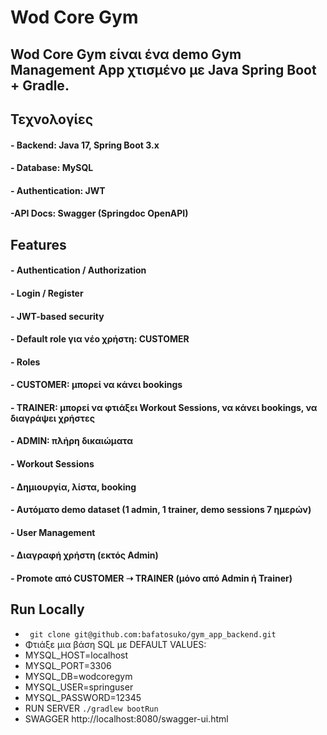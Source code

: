 



#  Wod Core Gym

## Wod Core Gym είναι ένα demo Gym Management App χτισμένο με Java Spring Boot + Gradle.

##   Τεχνολογίες

#### - Backend: Java 17, Spring Boot 3.x

#### - Database: MySQL

#### - Authentication: JWT

####  -API Docs: Swagger (Springdoc OpenAPI)
 

## Features

#### - Authentication / Authorization

#### - Login / Register


#### - JWT-based security

#### - Default role για νέο χρήστη: CUSTOMER

#### - Roles

#### - CUSTOMER: μπορεί να κάνει bookings

#### - TRAINER: μπορεί να φτιάξει Workout Sessions, να κάνει bookings, να διαγράψει χρήστες

#### - ADMIN: πλήρη δικαιώματα

#### - Workout Sessions

#### - Δημιουργία, λίστα, booking

#### - Αυτόματο demo dataset (1 admin, 1 trainer, demo sessions 7 ημερών)

#### - User Management

#### - Διαγραφή χρήστη (εκτός Admin)

#### - Promote από CUSTOMER ➝ TRAINER (μόνο από Admin ή Trainer)



## Run Locally

 - ` git clone git@github.com:bafatosuko/gym_app_backend.git`
 - Φτιάξε μια βάση SQL με DEFAULT VALUES:
 - MYSQL_HOST=localhost
 - MYSQL_PORT=3306
 - MYSQL_DB=wodcoregym
 - MYSQL_USER=springuser
 - MYSQL_PASSWORD=12345
 - RUN SERVER `./gradlew bootRun`
 - SWAGGER http://localhost:8080/swagger-ui.html
